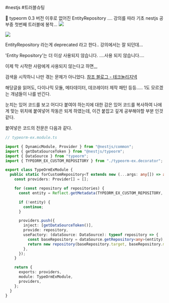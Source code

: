 
#nestjs #트러블슈팅

🚨 typeorm 0.3 버전 이후로 없어진 EntityRepository ....
	강의를 따라 기초 nestjs 공부중 첫번째 트러블에 봉착...
	![](https://i.imgur.com/TkEtwvk.png)

![](https://i.imgur.com/k8j6KmS.png)

EntityRepository 라는게 deprecated 라고 한다.. 
강의에서는 잘 되던데...
  
'Entity Repository'는 더 이상 사용되지 않습니다. ....사용 되지 않습니다....

이제 막 시작한 사람에게 사용되지 않는다고 하면,,,

검색을 시작하니 나만 겪는 문제가 아니었다.
[참조 블로그 - 테크놀리지넥](https://velog.io/@pk3669/typeorm-0.3.x-EntityRepository-%EB%8F%8C%EB%A0%A4%EC%A4%98)

해당글을 읽어도, 다이나믹 모듈, 메타데이터, 데코레이터 제작 패턴 등등.....
1도 모르겠는 개념들이 나를 반긴다.

눈치는 있어 코드를 보고 어디다 붙여야 하는지에 대한 감은 있어 코드를 복사하여 나에게 맞는 위치에 붙여넣어 작동은 되게 하였는데, 이건 붙잡고 깊게 공부해야할 부분 인것 같다.

붙여넣은 코드의 전문은 다음과 같다.


```ts
// typeorm-ex.module.ts

import { DynamicModule, Provider } from "@nestjs/common";
import { getDataSourceToken } from "@nestjs/typeorm";
import { DataSource } from "typeorm";
import { TYPEORM_EX_CUSTOM_REPOSITORY } from "./typeorm-ex.decorator";

export class TypeOrmExModule {
  public static forCustomRepository<T extends new (...args: any[]) => any>(repositories: T[]): DynamicModule {
    const providers: Provider[] = [];

    for (const repository of repositories) {
      const entity = Reflect.getMetadata(TYPEORM_EX_CUSTOM_REPOSITORY, repository);

      if (!entity) {
        continue;
      }

      providers.push({
        inject: [getDataSourceToken()],
        provide: repository,
        useFactory: (dataSource: DataSource): typeof repository => {
          const baseRepository = dataSource.getRepository<any>(entity);
          return new repository(baseRepository.target, baseRepository.manager, baseRepository.queryRunner);
        },
      });
    }

    return {
      exports: providers,
      module: TypeOrmExModule,
      providers,
    };
  }
}
```